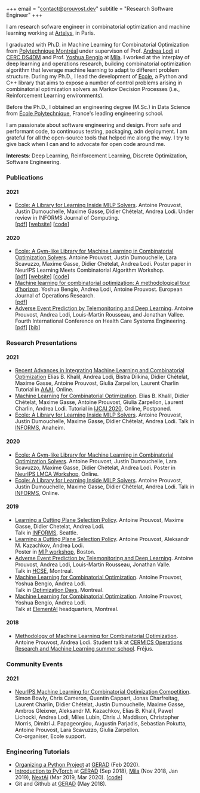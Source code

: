 +++
email = "contact@prouvost.dev"
subtitle = "Research Software Engineer"
+++

I am research sofware engineer in combinatorial optimization and machine learning
working at [Artelys](https://www.artelys.com/), in Paris.

I graduated with Ph.D. in Machine Learning for Combinatorial Optimization from
[Polytechnique Montréal](https://www.polymtl.ca/en) under supervison of Prof.
[Andrea Lodi](http://cerc-datascience.polymtl.ca/person/dr-andrea-lodi/)
at [CERC DS4DM](https://cerc-datascience.polymtl.ca/) and Prof.
[Yoshua Bengio](https://mila.quebec/yoshua-bengio/) at [Mila](https://mila.quebec/en/).
I worked at the interplay of deep learning and operations research, building combinatorial
optimization algorithm that leverage machine learning to adapt to different problem structure.
During my Ph.D., I lead the development of [Ecole](https://www.ecole.ai), a Python and C++ library
that aims to expose a number of control problems arising in combinatorial optimization solvers as
Markov Decision Processes (i.e., Reinforcement Learning environments).

Before the Ph.D., I obtained an engineering degree (M.Sc.) in Data Science from
[École Polytechnique](https://www.polytechnique.edu/en/), France's leading engineering school.

I am passionate about software engineering and design.
From safe and performant code, to continuous testing, packaging, adn deployment.
I am grateful for all the open-source tools that helped me along the way.
I try to give back when I can and to advocate for open code around me.

**Interests**: Deep Learning, Reinforcement Learning, Discrete Optimization, Software Engineering.


### Publications
#### 2021
- [Ecole: A Library for Learning Inside MILP Solvers](https://arxiv.org/abs/2104.02828).
  Antoine Prouvost, Justin Dumouchelle, Maxime Gasse, Didier Chételat, Andrea Lodi.
  Under review in INFORMS Journal of Computing.\
  [[pdf](https://arxiv.org/abs/2104.02828)]
  [[website](https://www.ecole.ai/)]
  [[code](https://github.com/ds4dm/ecole)]

#### 2020
- [Ecole: A Gym-like Library for Machine Learning in Combinatorial Optimization Solvers](
  https://openreview.net/forum?id=IVc9hqgibyB).
  Antoine Prouvost, Justin Dumouchelle, Lara Scavuzzo, Maxime Gasse, Didier Chételat, Andrea Lodi.
  Poster paper in NeurIPS Learning Meets Combinatorial Algorithm Workshop.\
  [[pdf](https://openreview.net/pdf?id=IVc9hqgibyB)]
  [[website](https://www.ecole.ai/)]
  [[code](https://github.com/ds4dm/ecole)]
- [Machine learning for combinatorial optimization: A methodological tour d’horizon](
  https://doi.org/10.1016/j.ejor.2020.07.063).
  Yoshua Bengio, Andrea Lodi, Antoine Prouvost.
  European Journal of Operations Research.\
  [[pdf](https://arxiv.org/pdf/1811.06128.pdf)]
- [Adverse Event Prediction by Telemonitoring and Deep Learning](
  https://link.springer.com/chapter/10.1007%2F978-3-030-39694-7_16).
  Antoine Prouvost, Andrea Lodi, Louis-Martin Rousseau, and Jonathan Vallee.
  Fourth International Conference on Health Care Systems Engineering.\
  [[pdf](pub/2020-adverse-event-prediction.pdf)]
  [[bib](https://citation-needed.springer.com/v2/references/10.1007/978-3-030-39694-7_16?format=bibtex&flavour=citation)]


### Research Presentations
#### 2021
- [Recent Advances in Integrating Machine Learning and Combinatorial Optimization](https://sites.google.com/view/ml-co-aaai-21/)
  Elias B. Khalil, Andrea Lodi, Bistra Dilkina, Didier Chételat, Maxime Gasse, Antoine Prouvost,
  Giulia Zarpellon, Laurent Charlin
  Tutorial in [AAAI](https://aaai.org/Conferences/AAAI-21/), Online.
- [Machine Learning for Combinatorial Optimization](https://sites.google.com/view/ml4co-ijcai20/home).
  Elias B. Khalil, Didier Chételat, Maxime Gasse, Antoine Prouvost, Giulia Zarpellon, Laurent
  Charlin, Andrea Lodi.
  Tutorial in [IJCAI 2020](https://ijcai20.org/), Online, Postponed.
- [Ecole: A Library for Learning Inside MILP Solvers](pres/2021-informs.pdf).
  Antoine Prouvost, Justin Dumouchelle, Maxime Gasse, Didier Chételat, Andrea Lodi.
  Talk in [INFORMS](https://meetings2.informs.org/wordpress/anaheim2021/), Anaheim.

#### 2020
- [Ecole: A Gym-like Library for Machine Learning in Combinatorial Optimization Solvers](pres/2020-neurips.pdf).
  Antoine Prouvost, Justin Dumouchelle, Lara Scavuzzo, Maxime Gasse, Didier Chételat, Andrea Lodi.
  Poster in [NeurIPS LMCA Workshop](https://sites.google.com/view/lmca2020/home), Online.
- [Ecole: A Library for Learning Inside MILP Solvers](pres/2020-informs.pdf).
  Antoine Prouvost, Justin Dumouchelle, Maxime Gasse, Didier Chételat, Andrea Lodi.
  Talk in [INFORMS](https://meetings2.informs.org/wordpress/annual2020/), Online.

#### 2019
- [Learning a Cutting Plane Selection Policy](pres/2019-informs.pdf).
  Antoine Prouvost, Maxime Gasse, Didier Chetelat, Andrea Lodi.\
  Talk in [INFORMS](https://meetings2.informs.org/wordpress/seattle2019/), Seattle.
- [Learning a Cutting Plane Selection Policy](pres/2019-mip.pdf).
  Antoine Prouvost, Aleksandr M. Kazachkov, Andrea Lodi.\
  Poster in [MIP workshop](https://sites.google.com/view/mipworkshop2019), Boston.
- [Adverse Event Prediction by Telemonitoring and Deep Learning](pres/2019-hcse.pdf).
  Antoine Prouvost, Andrea Lodi, Louis-Martin Rousseau, Jonathan Valle.\
  Talk in [HCSE](https://symposia.cirrelt.ca/hcse2019/en/home), Montreal.
- [Machine Learning for Combinatorial Optimization](pres/2019-jopt.pdf).
  Antoine Prouvost, Yoshua Bengio, Andrea Lodi.\
  Talk in [Optimization Days](https://symposia.cirrelt.ca/JOPT2019/en/home), Montreal.
- [Machine Learning for Combinatorial Optimization](pres/2019-elementai.pdf).
  Antoine Prouvost, Yoshua Bengio, Andrea Lodi.\
  Talk at [ElementAI](https://www.elementai.com/) headquarters, Montreal.

#### 2018
- [Methodology of Machine Learning for Combinatorial Optimization](pres/2018-cermics.pdf).
  Antoine Prouvost, Andrea Lodi.
  Student talk at
  [CERMICS Operations Research and Machine Learning summer school](
  https://cermics-lab.enpc.fr/summer-school-operations-research-and-machine-learning/).
  Fréjus.


### Community Events
#### 2021
 - [NeurIPS Machine Learning for Combinatorial Optimization Competition](https://www.ecole.ai/2021/ml4co-competition/).
   Simon Bowly, Chris Cameron, Quentin Cappart, Jonas Charfreitag, Laurent Charlin, Didier Chételat,
   Justin Dumouchelle, Maxime Gasse, Ambros Gleixner, Aleksandr M. Kazachkov, Elias B. Khalil,
   Pawel Lichocki, Andrea Lodi, Miles Lubin, Chris J. Maddison, Christopher Morris,
   Dimitri J. Papageorgiou, Augustin Parjadis, Sebastian Pokutta, Antoine Prouvost, Lara Scavuzzo,
   Giulia Zarpellon.\
   Co-organiser, Ecole support.

### Engineering Tutorials
- [Organizing a Python Project](tuto/python-project/)
  at [GERAD](https://www.gerad.ca/fr) (Feb 2020).
- [Introduction to PyTorch](tuto/pytorch/introduction.pdf)
  at [GERAD](https://www.gerad.ca/fr) (Sep 2018),
  [Mila](https://mila.quebec/en/) (Nov 2018, Jan 2019),
  [NextAi](https://www.nextcanada.com/next-ai/) (Mar 2019, Mar 2020).
  [[code](https://nbviewer.jupyter.org/urls/www.prouvost.dev/tuto/pytorch/tutorial.ipynb)]
- Git and Github at [GERAD](https://www.gerad.ca/fr) (May 2018).
